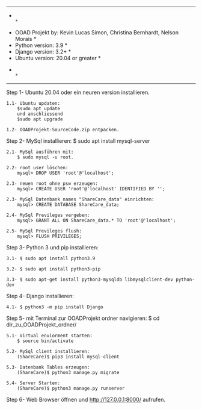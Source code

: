 *****************************************************************************************
*											                                            *
*	OOAD Projekt by: Kevin Lucas Simon, Christina Bernhardt, Nelson Morais		        *
*	Python version: 3.9								                                    *
*	Django version: 3.2+								                                *
*	Ubuntu version: 20.04 or greater 						                            *
*											                                            *
*****************************************************************************************


Step 1- Ubuntu 20.04 oder ein neuren version installieren.

	1.1- Ubuntu updaten:
		$sudo apt update
		und anschliessend
		$sudo apt upgrade

 	1.2- OOADProjekt-SourceCode.zip entpacken.


Step 2- MySql installieren: $ sudo apt install mysql-server 

	2.1- MySql ausführen mit: 
		$ sudo mysql -u root.

	2.2- root user löschen: 
		mysql> DROP USER 'root'@'localhost';

	2.3- neuen root ohne psw erzeugen: 
		mysql> CREATE USER 'root'@'localhost' IDENTIFIED BY '';

	2.3- MySql Datenbank names "ShareCare_data" einrichten: 
		mysql> CREATE DATABASE ShareCare_data;

	2.4- MySql Previleges vergeben: 
		mysql> GRANT ALL ON ShareCare_data.* TO 'root'@'localhost';

	2.5- MySql Previleges flush:
		mysql> FLUSH PRIVILEGES;


Step 3- Python 3 und pip installieren: 

	3.1- $ sudo apt install python3.9

	3.2- $ sudo apt install python3-pip

	3.3- $ sudo apt-get install python3-mysqldb libmysqlclient-dev python-dev


Step 4- Django installieren:

	4.1- $ python3 -m pip install Django


Step 5- mit Terminal zur OOADProjekt ordner navigieren: $ cd dir_zu_OOADProjekt_ordner/

	5.1- Virtual enviorment starten: 
		$ source bin/activate

	5.2- MySql client installieren: 
		(ShareCare)$ pip3 install mysql-client

	5.3- Datenbank Tables erzeugen:
		(ShareCare)$ python3 manage.py migrate

	5.4- Server Starten:
		(ShareCare)$ python3 manage.py runserver	
	

Step 6- Web Browser öffnen und http://127.0.0.1:8000/ aufrufen.
